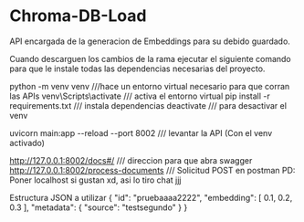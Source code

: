 # Chroma-DB-Load

API encargada de la generacion de Embeddings para su debido guardado.

Cuando descarguen los cambios de la rama ejecutar el siguiente comando para que le instale todas las dependencias necesarias del proyecto.

python -m venv venv ///hace un entorno virtual necesario para que corran las APIs
venv\Scripts\activate /// activa el entorno virtual
pip install -r requirements.txt /// instala dependencias
deactivate /// para desactivar el venv

uvicorn main:app --reload --port 8002 /// levantar la API (Con el venv activado)

http://127.0.0.1:8002/docs#/ /// direccion para que abra swagger
http://127.0.0.1:8002/process-documents /// Solicitud POST en postman
PD: Poner localhost si gustan xd, asi lo tiro chat jjj

Estructura JSON a utilizar
{
"id": "pruebaaaa2222",
"embedding": [
0.1, 0.2, 0.3
],
"metadata": {
"source": "testsegundo"
}
}
